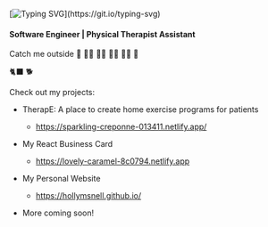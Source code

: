 [![Typing SVG](https://readme-typing-svg.demolab.com/?lines=Let's+speak+in+code;Ruby+Javascript+CSS+HTML+...)](https://git.io/typing-svg)
#### Software Engineer | Physical Therapist Assistant

 



Catch me outside :deciduous_tree: :running_woman: :climbing_woman: :rowing_woman: :biking_woman: :sunflower:


🐈‍⬛ 🐕

Check out my projects:
- TherapE: A place to create home exercise programs for patients 
   - https://sparkling-creponne-013411.netlify.app/
  
- My React Business Card
   - https://lovely-caramel-8c0794.netlify.app

- My Personal Website
   - https://hollymsnell.github.io/

- More coming soon!  
